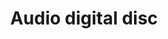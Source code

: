 ---
title: Audio digital disc
longTitle: 'Audio digital disc'
tags:
- gccommon
usedFor:
- "[[Compact discs]]"
---